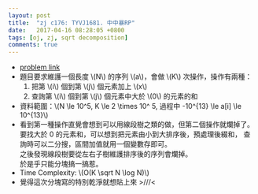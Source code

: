 ```yaml
---
layout: post
title:  "zj c176: TYVJ1681. 中中暴RP"
date:   2017-04-16 08:28:05 +0800
tags: [oj, zj, sqrt decomposition]
comments: true
---
```

*   [problem link](http://zerojudge.tw/ShowProblem?problemid=c176)
*   題目要求維護一個長度 \\(N\\) 的序列 \\(a\\)，會做 \\(K\\) 次操作，操作有兩種：
	1. 把第 \\(i\\) 個到第 \\(j\\) 個元素加上 \\(x\\)
	2. 查詢第 \\(i\\) 個到第 \\(j\\) 個元素中大於 \\(0\\) 的元素的和
*   資料範圍：\\(N \le 10^5, K \le 2 \times 10^ 5, 過程中 -10^{13} \le a[i] \le 10^{13}\\)
*   看到第一種操作直覺會想到可以用線段樹之類的做，但第二個操作就爛掉了。  
	要找大於 0 的元素和，可以想到把元素由小到大排序後，預處理後綴和，
    查詢時可以二分搜，區間加值就用一個變數存即可。  
	之後發現線段樹要從左右子樹維護排序後的序列會爛掉。  
	於是乎只能分塊搞一搞惹。
*   Time Complexity: \\(O(K \sqrt N \log N)\\) 
*   覺得這次分塊寫的特別乾淨就想貼上來 >///<

<script src="https://gist-it.appspot.com/https://github.com/prprprpony/oj/blob/master/zj/c176.cpp"></script>

